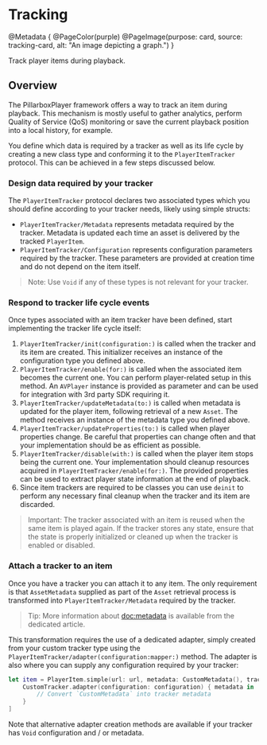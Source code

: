 # Tracking

@Metadata {
    @PageColor(purple)
    @PageImage(purpose: card, source: tracking-card, alt: "An image depicting a graph.")
}

Track player items during playback.

## Overview

The PillarboxPlayer framework offers a way to track an item during playback. This mechanism is mostly useful to gather analytics, perform Quality of Service (QoS) monitoring or save the current playback position into a local history, for example.

You define which data is required by a tracker as well as its life cycle by creating a new class type and conforming it to the ``PlayerItemTracker`` protocol. This can be achieved in a few steps discussed below.

### Design data required by your tracker

The ``PlayerItemTracker`` protocol declares two associated types which you should define according to your tracker needs, likely using simple structs:

- ``PlayerItemTracker/Metadata`` represents metadata required by the tracker. Metadata is updated each time an asset is delivered by the tracked ``PlayerItem``.
- ``PlayerItemTracker/Configuration`` represents configuration parameters required by the tracker. These parameters are provided at creation time and do not depend on the item itself.

> Note: Use `Void` if any of these types is not relevant for your tracker.

### Respond to tracker life cycle events

Once types associated with an item tracker have been defined, start implementing the tracker life cycle itself:

1. ``PlayerItemTracker/init(configuration:)`` is called when the tracker and its item are created. This initializer receives an instance of the configuration type you defined above.
2. ``PlayerItemTracker/enable(for:)`` is called when the associated item becomes the current one. You can perform player-related setup in this method. An `AVPlayer` instance is provided as parameter and can be used for integration with 3rd party SDK requiring it.
3. ``PlayerItemTracker/updateMetadata(to:)`` is called when metadata is updated for the player item, following retrieval of a new ``Asset``. The method receives an instance of the metadata type you defined above.
4. ``PlayerItemTracker/updateProperties(to:)`` is called when player properties change. Be careful that properties can change often and that your implementation should be as efficient as possible.
5. ``PlayerItemTracker/disable(with:)`` is called when the player item stops being the current one. Your implementation should cleanup resources acquired in ``PlayerItemTracker/enable(for:)``. The provided properties can be used to extract player state information at the end of playback.
6. Since item trackers are required to be classes you can use `deinit` to perform any necessary final cleanup when the tracker and its item are discarded.

> Important: The tracker associated with an item is reused when the same item is played again. If the tracker stores any state, ensure that the state is properly initialized or cleaned up when the tracker is enabled or disabled.

### Attach a tracker to an item

Once you have a tracker you can attach it to any item. The only requirement is that ``AssetMetadata`` supplied as part of the ``Asset`` retrieval process is transformed into ``PlayerItemTracker/Metadata`` required by the tracker.

> Tip: More information about <doc:metadata> is available from the dedicated article.

This transformation requires the use of a dedicated adapter, simply created from your custom tracker type using the ``PlayerItemTracker/adapter(configuration:mapper:)`` method. The adapter is also where you can supply any configuration required by your tracker:

```swift
let item = PlayerItem.simple(url: url, metadata: CustomMetadata(), trackerAdapters: [
    CustomTracker.adapter(configuration: configuration) { metadata in
        // Convert `CustomMetadata` into tracker metadata
    }
]
```

Note that alternative adapter creation methods are available if your tracker has `Void` configuration and / or metadata.
